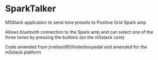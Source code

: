 # SparkTalker
M5Stack application to send tone presets to Positive Grid Spark amp

Allows bluetooth connection to the Spark amp and can select one of the three tones by pressing the buttons (on the m5stack core)


Code amended from jrnelson90/tinderboxpedal and amended for the m5stack platform

